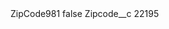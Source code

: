 <?xml version="1.0" encoding="UTF-8"?>
<CustomMetadata xmlns="http://soap.sforce.com/2006/04/metadata" xmlns:xsi="http://www.w3.org/2001/XMLSchema-instance" xmlns:xsd="http://www.w3.org/2001/XMLSchema">
    <label>ZipCode981</label>
    <protected>false</protected>
    <values>
        <field>Zipcode__c</field>
        <value xsi:type="xsd:string">22195</value>
    </values>
</CustomMetadata>
